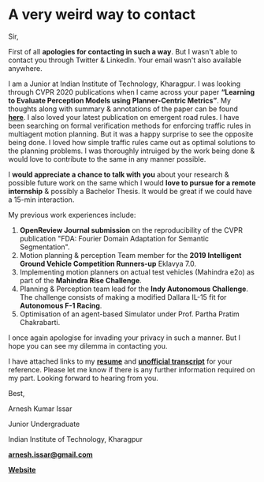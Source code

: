 # A very weird way to contact
Sir,

First of all **apologies for contacting in such a way**. But I wasn't able to contact you through Twitter & LinkedIn. Your email wasn't also available anywhere.

I am a Junior at Indian Institute of Technology, Kharagpur. I was looking through CVPR 2020 publications when I came across your paper **“Learning to Evaluate Perception Models using Planner-Centric Metrics”**. My thoughts along with summary & annotations of the paper can be found [**here**](https://drive.google.com/file/d/1OIlaXWWp3gZKJlrUDJDXLVKxyPW75T9I/view). I also loved your latest publication on emergent road rules. I have been searching on formal verification methods for enforcing traffic rules in multiagent motion planning. But it was a happy surprise to see the opposite being done. I loved how simple traffic rules came out as optimal solutions to the planning problems. I was thoroughly intruiged by the work being done & would love to contribute to the same in any manner possible.

I **would appreciate a chance to talk with you** about your research & possible future work on the same which I would **love to pursue for a remote internship** & possibly a Bachelor Thesis. It would be great if we could have a 15-min interaction.

My previous work experiences include:

1. **OpenReview Journal submission** on the reproducibility of the CVPR publication "FDA: Fourier Domain Adaptation for Semantic Segmentation".
2. Motion planning & perception Team member for the **2019 Intelligent Ground Vehicle Competition Runners-up** Eklavya 7.0.
3. Implementing motion planners on actual test vehicles (Mahindra e2o) as part of the **Mahindra Rise Challenge**.
4. Planning & Perception team lead for the **Indy Autonomous Challenge**. The challenge consists of making a modified Dallara IL-15 fit for **Autonomous F-1 Racing**.
5. Optimisation of an agent-based Simulator under Prof. Partha Pratim Chakrabarti.

I once again apologise for invading your privacy in such a manner. But I hope you can see my dilemma in contacting you.

I have attached links to my [**resume**](https://drive.google.com/file/d/1E_VBggc9K2Uu2o5nA_KKWF-0q9nvnq28/view?usp=sharing) and [**unofficial transcript**](https://drive.google.com/file/d/1yfyhm76WFF2XUkH3ZNNoal_lLtLi-rqV/view?usp=sharing) for your reference. Please let me know if there is any further information required on my part. Looking forward to hearing from you.

Best,

Arnesh Kumar Issar

Junior Undergraduate

Indian Institute of Technology, Kharagpur

**arnesh.issar@gmail.com**

[**Website**](https://thefatbandit.github.io/)

